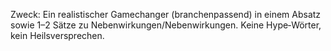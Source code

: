 Zweck: Ein realistischer Gamechanger (branchenpassend) in einem Absatz sowie 1–2 Sätze zu Nebenwirkungen/Nebenwirkungen. Keine Hype‑Wörter, kein Heilsversprechen.
